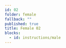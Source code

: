 ```yaml
---
id: 02
folder: female
fallback: ""
published: true
title: Female 02
blocks: 
  - id: instructions/male
---
```


